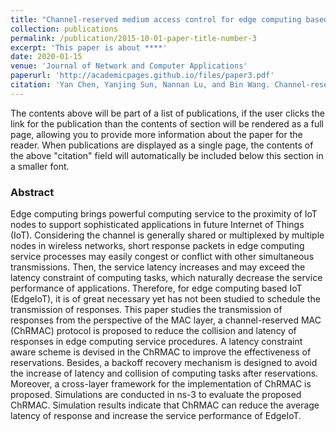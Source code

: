 ```yaml
---
title: "Channel-reserved medium access control for edge computing based IoT"
collection: publications
permalink: /publication/2015-10-01-paper-title-number-3
excerpt: 'This paper is about ****'
date: 2020-01-15
venue: 'Journal of Network and Computer Applications'
paperurl: 'http://academicpages.github.io/files/paper3.pdf'
citation: 'Yan Chen, Yanjing Sun, Nannan Lu, and Bin Wang. Channel-reserved medium access control for edge computing based IoT. Journal of Network and Computer Applications. vol. 150, 1-11, 2022. doi:[10.1016/j.jnca.2019.102500](https://doi.org/10.1016/j.jnca.2019.102500)'
---
```


The contents above will be part of a list of publications, if the user clicks the link for the publication than the contents of section will be rendered as a full page, allowing you to provide more information about the paper for the reader. When publications are displayed as a single page, the contents of the above "citation" field will automatically be included below this section in a smaller font.
### Abstract
Edge computing brings powerful computing service to the proximity of IoT nodes to support sophisticated applications in future Internet of Things (IoT). Considering the channel is generally shared or multiplexed by multiple nodes in wireless networks, short response packets in edge computing service processes may easily congest or conflict with other simultaneous transmissions. Then, the service latency increases and may exceed the latency constraint of computing tasks, which naturally decrease the service performance of applications. Therefore, for edge computing based IoT (EdgeIoT), it is of great necessary yet has not been studied to schedule the transmission of responses. This paper studies the transmission of responses from the perspective of the MAC layer, a channel-reserved MAC (ChRMAC) protocol is proposed to reduce the collision and latency of responses in edge computing service procedures. A latency constraint aware scheme is devised in the ChRMAC to improve the effectiveness of reservations. Besides, a backoff recovery mechanism is designed to avoid the increase of latency and collision of computing tasks after reservations. Moreover, a cross-layer framework for the implementation of ChRMAC is proposed. Simulations are conducted in ns-3 to evaluate the proposed ChRMAC. Simulation results indicate that ChRMAC can reduce the average latency of response and increase the service performance of EdgeIoT.

